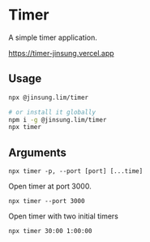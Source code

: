 # Timer

A simple timer application.

https://timer-jinsung.vercel.app

## Usage

```sh
npx @jinsung.lim/timer

# or install it globally
npm i -g @jinsung.lim/timer
npx timer
```

## Arguments

`npx timer -p, --port [port] [...time]`

Open timer at port 3000.

`npx timer --port 3000`

Open timer with two initial timers

`npx timer 30:00 1:00:00`
